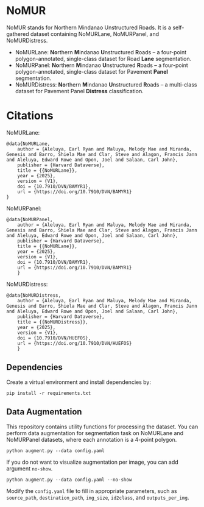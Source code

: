 # NoMUR

NoMUR stands for Northern Mindanao Unstructured Roads. It is a self-gathered dataset containing NoMURLane, NoMURPanel, and NoMURDistress.

- NoMURLane: **No**rthern **M**indanao **U**nstructured **R**oads – a four-point polygon-annotated, single-class dataset for Road **Lane** segmentation.
- NoMURPanel: **No**rthern **M**indanao **U**nstructured **R**oads – a four-point polygon-annotated, single-class dataset for Pavement **Panel** segmentation.
- NoMURDistress: **No**rthern **M**indanao **U**nstructured **R**oads – a multi-class dataset for Pavement Panel **Distress** classification.


# Citations

NoMURLane:
```
@data{NoMURLane,
    author = {Aleluya, Earl Ryan and Maluya, Melody Mae and Miranda, Genesis and Barro, Shiela Mae and Clar, Steve and Alagon, Francis Jann and Aleluya, Edward Rowe and Opon, Joel and Salaan, Carl John},
    publisher = {Harvard Dataverse},
    title = {{NoMURLane}},
    year = {2025},
    version = {V1},
    doi = {10.7910/DVN/BAMYR1},
    url = {https://doi.org/10.7910/DVN/BAMYR1}
}
```

NoMURPanel:
```
@data{NoMURPanel,
    author = {Aleluya, Earl Ryan and Maluya, Melody Mae and Miranda, Genesis and Barro, Shiela Mae and Clar, Steve and Alagon, Francis Jann and Aleluya, Edward Rowe and Opon, Joel and Salaan, Carl John},
    publisher = {Harvard Dataverse},
    title = {{NoMURLane}},
    year = {2025},
    version = {V1},
    doi = {10.7910/DVN/BAMYR1},
    url = {https://doi.org/10.7910/DVN/BAMYR1}
    }
```

NoMURDistress:
```
@data{NoMURDistress,
    author = {Aleluya, Earl Ryan and Maluya, Melody Mae and Miranda, Genesis and Barro, Shiela Mae and Clar, Steve and Alagon, Francis Jann and Aleluya, Edward Rowe and Opon, Joel and Salaan, Carl John},
    publisher = {Harvard Dataverse},
    title = {{NoMURDistress}},
    year = {2025},
    version = {V1},
    doi = {10.7910/DVN/HUEFOS},
    url = {https://doi.org/10.7910/DVN/HUEFOS}
    }
```


## Dependencies

Create a virtual environment and install dependencies by:
```
pip install -r requirements.txt
```



## Data Augmentation
This repository contains utility functions for processing the dataset. You can perform data augmentation for segmentation task on NoMURLane and NoMURPanel datasets, where each annotation is a 4-point polygon.

```
python augment.py --data config.yaml 
```

If you do not want to visualize augmentation per image, you can add argument `no-show`.

```
python augment.py --data config.yaml --no-show
```

Modify the `config.yaml` file to fill in appropriate parameters, such as `source_path`, `destination_path`, `img_size`, `id2class`, and `outputs_per_img`.